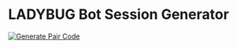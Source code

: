 # **LADYBUG Bot Session Generator**

[![Generate Pair Code](https://img.shields.io/badge/Generate%20Pair%20Code-Click%20Here-brightgreen?style=for-the-badge)](https://knight-bot-paircode.onrender.com)
